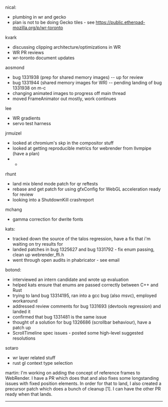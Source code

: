 nical:
* plumbing in wr and gecko
* plan is not to be doing Gecko tiles - see https://public.etherpad-mozilla.org/p/wr-toronto




kvark
* discussing clipping architecture/optimizations in WR
* WR PR reviews
* wr-toronto document updates



aosmond
* bug 1331938 (prep for shared memory images) -- up for review
* bug 1331944 (shared memory images for WR)  -- pending landing of bug 1331938 on m-c
* changing animated images to progress off main thread
* moved FrameAnimator out mostly, work continues



lee
* WR gradients
* servo test harness



jrmuizel
* looked at chromium's skp in the compositor stuff
* looked at getting reproducible metrics for webrender from llvmpipe (have a plan)
* * 


rhunt
* land mix blend mode patch for qr reftests
* rebase and get patch for using gfxConfig for WebGL acceleration ready for review
* looking into a ShutdownKill crashreport



mchang
* gamma correction for dwrite fonts



kats:
* tracked down the source of the talos regression, have a fix that i'm waiting on try results for
* landed patches in bug 1325627 and bug 1331792 - fix enum passing, clean up webrender_ffi.h
* went through open audits in phabricator - see email



botond:
* interviewed an intern candidate and wrote up evaluation 
* helped kats ensure that enums are passed correctly between C++ and Rust 
* trying to land bug 13314195, ran into a gcc bug (also msvc), employed workaround 
* addressed review comments for bug 1331693 (devtools regression) and landed it
* confirmed that bug 1331481 is the same issue 
* thought of a solution for bug 1326686 (scrollbar behaviour), have a patch up 
* ScrollTimeline spec issues - posted some high-level suggested resolutions



sotaro
* wr layer related stuff
* rust gl context type selection



martin:
I'm working on adding the concept of reference
frames to WebRender. I have a PR which does that and also fixes some
longstanding issues with fixed position elements. In order for that to
land, I also created a precursor patch which does a bunch of cleanup
[1]. I can have the other PR ready when that lands.
________________


